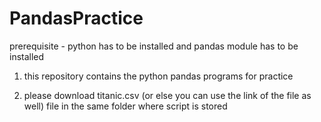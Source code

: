 # PandasPractice

prerequisite - python has to be installed and pandas module has to be installed

1.	this repository contains the python pandas programs for practice

2.	please download titanic.csv (or else you can use the link of the file as well) file in the same folder where script is stored
